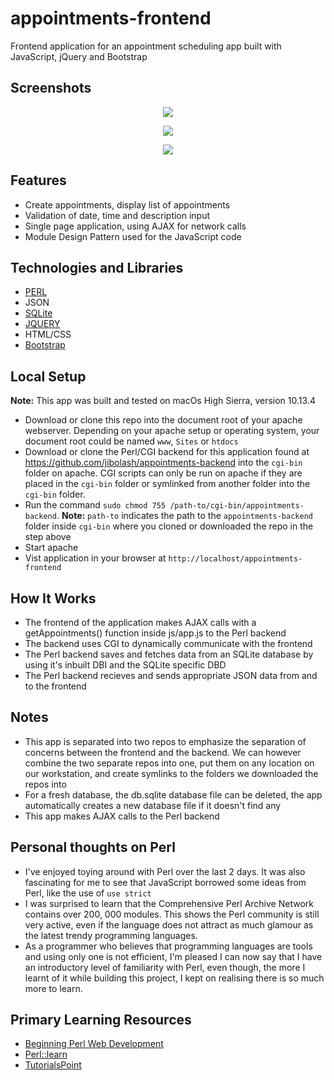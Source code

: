 # appointments-frontend

Frontend application for an appointment scheduling app built with JavaScript, jQuery and Bootstrap


## Screenshots
<p align="center">
    <img src="https://preview.ibb.co/gUWXxo/Screen_Shot_2018_06_08_at_4_36_08_AM.png" />
</p>
<p align="center">
    <img src="https://preview.ibb.co/cpWbOT/Screen_Shot_2018_06_08_at_4_33_00_AM.png" />
</p>
<p align="center">
    <img src="https://preview.ibb.co/j5OO3T/Screen_Shot_2018_06_08_at_4_33_57_AM.png" />
</p>

Features
--------

- Create appointments, display list of appointments
- Validation of date, time and description input
- Single page application, using AJAX for network calls
- Module Design Pattern used for the JavaScript code

Technologies and Libraries
--------

- [PERL](https://www.perl.org/)
- JSON
- [SQLite](https://www.sqlite.org/index.html)
- [JQUERY](https://jquery.com/)
- HTML/CSS
- [Bootstrap](https://getbootstrap.com/)

Local Setup
-------------
**Note:** This app was built and tested on macOs High Sierra, version 10.13.4

- Download or clone this repo into the document root of your apache webserver. Depending on your apache setup or operating system, your document root could be named `www`, `Sites` or `htdocs`
- Download or clone the Perl/CGI backend for this application found at https://github.com/jibolash/appointments-backend into the `cgi-bin` folder on apache. CGI scripts can only be run on apache if they are placed in the `cgi-bin` folder or symlinked from another folder into the `cgi-bin` folder.
- Run the command `sudo chmod 755 /path-to/cgi-bin/appointments-backend`.
**Note:** `path-to` indicates the path to the `appointments-backend` folder inside `cgi-bin` where you cloned or downloaded the repo in the step above
- Start apache
- Vist application in your browser at `http://localhost/appointments-frontend`


How It Works
-------------
- The frontend of the application makes AJAX calls with a getAppointments() function inside js/app.js to the Perl backend
- The backend uses CGI to dynamically communicate with the frontend
- The Perl backend saves and fetches data from an SQLite database by using it's inbuilt DBI and the SQLite specific DBD
- The Perl backend recieves and sends appropriate JSON data from and to the frontend

Notes
-------------
- This app is separated into two repos to emphasize the separation of concerns between the frontend and the backend. We can however combine the two separate repos into one, put them on any location on our workstation, and create symlinks to the folders we downloaded the repos into
- For a fresh database, the db.sqlite database file can be deleted, the app automatically creates a new database file if it doesn't find any
- This app makes AJAX calls to the Perl backend

Personal thoughts on Perl
-------------
- I've enjoyed toying around with Perl over the last 2 days. It was also fascinating for me to see that JavaScript borrowed some ideas from Perl, like the use of `use strict`
- I was surprised to learn that the Comprehensive Perl Archive Network contains over 200, 000 modules. This shows the Perl community is still very active, even if the language does not attract as much glamour as the latest trendy programming languages.
- As a programmer who believes that programming languages are tools and using only one is not efficient, I'm pleased I can now say that I have an introductory level of familiarity with Perl, even though, the more I learnt of it while building this project, I kept on realising there is so much more to learn.

Primary Learning Resources
-------------
- [Beginning Perl Web Development](https://www.amazon.com/Beginning-Perl-Web-Development-Professional/dp/1590595319)
- [Perl::learn](https://learn.perl.org/)
- [TutorialsPoint](https://www.tutorialspoint.com/perl/perl_cgi.ht)
